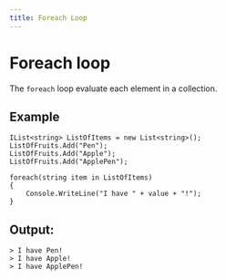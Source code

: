 ```yaml
---
title: Foreach Loop
---
```


# Foreach loop

The `foreach` loop evaluate each element in a collection.

## Example
```
IList<string> ListOfItems = new List<string>();
ListOfFruits.Add("Pen");
ListOfFruits.Add("Apple");
ListOfFruits.Add("ApplePen");

foreach(string item in ListOfItems)
{
	Console.WriteLine("I have " + value + "!");
}
```

## Output:
```
> I have Pen!
> I have Apple!
> I have ApplePen!
```
